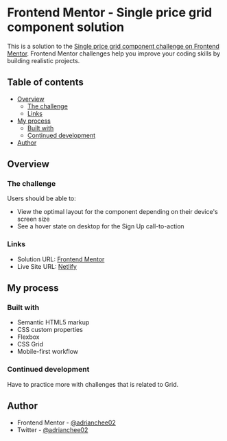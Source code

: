 # Frontend Mentor - Single price grid component solution

This is a solution to the [Single price grid component challenge on Frontend Mentor](https://www.frontendmentor.io/challenges/single-price-grid-component-5ce41129d0ff452fec5abbbc). Frontend Mentor challenges help you improve your coding skills by building realistic projects. 

## Table of contents

- [Overview](#overview)
  - [The challenge](#the-challenge)
  - [Links](#links)
- [My process](#my-process)
  - [Built with](#built-with)
  - [Continued development](#continued-development)
- [Author](#author)

## Overview

### The challenge

Users should be able to:

- View the optimal layout for the component depending on their device's screen size
- See a hover state on desktop for the Sign Up call-to-action

### Links

- Solution URL: [Frontend Mentor](https://www.frontendmentor.io/solutions/single-price-grid-component-5paYVXvEi)
- Live Site URL: [Netlify](https://quirky-bardeen-10f506.netlify.app/single-price-grid-component-master/)

## My process

### Built with

- Semantic HTML5 markup
- CSS custom properties
- Flexbox
- CSS Grid
- Mobile-first workflow

### Continued development

Have to practice more with challenges that is related to Grid.

## Author

- Frontend Mentor - [@adrianchee02](https://www.frontendmentor.io/profile/adrianchee02)
- Twitter - [@adrianchee02](https://www.twitter.com/adrianchee02)

